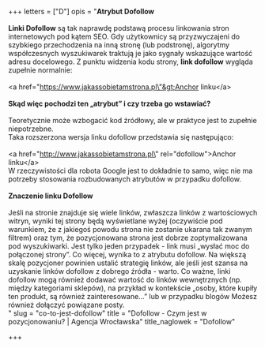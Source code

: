 +++
letters = ["D"]
opis = "<strong>Atrybut Dofollow</strong><br><br><strong>Linki Dofollow</strong> są tak naprawdę podstawą procesu linkowania stron internetowych pod kątem SEO. Gdy użytkownicy są przyzwyczajeni do szybkiego przechodzenia na inną stronę (lub podstronę), algorytmy współczesnych wyszukiwarek traktują je jako sygnały wskazujące wartość adresu docelowego. Z punktu widzenia kodu strony, <strong>link dofollow</strong> wygląda zupełnie normalnie: <br><br>&lt;a href=\"https://www.jakassobietamstrona.pl\"&gt;Anchor linku&lt;/a&gt; <br><br><strong>Skąd więc pochodzi ten „atrybut” i czy trzeba go wstawiać?<br></strong><br>Teoretycznie może wzbogacić kod źródłowy, ale w praktyce jest to zupełnie niepotrzebne. <br>Taka rozszerzona wersja linku dofollow przedstawia się następująco: <br><br>&lt;a href=\"http://www.jakassobietamstrona.pl\" rel=\"dofollow\"&gt;Anchor linku&lt;/a&gt;<br>W rzeczywistości dla robota Google jest to dokładnie to samo, więc nie ma potrzeby stosowania rozbudowanych atrybutów w przypadku dofollow.<br><br><strong>Znaczenie linku Dofollow <br></strong><br>Jeśli na stronie znajduje się wiele linków, zwłaszcza linków z wartościowych witryn, wyniki tej strony będą wyświetlane wyżej (oczywiście pod warunkiem, że z jakiegoś powodu strona nie zostanie ukarana tak zwanym filtrem) oraz tym, że pozycjonowana strona jest dobrze zoptymalizowana pod wyszukiwarki. Jest tylko jeden przypadek - link musi „wysłać moc do połączonej strony”. Co więcej, wynika to z atrybutu dofollow. Na większą skalę pozycjoner powinien ustalić strategię linków, ale jeśli jest szansa na uzyskanie linków dofollow z dobrego źródła - warto. Co ważne, linki dofollow mogą również dodawać wartość do linków wewnętrznych (np. między kategoriami sklepów), na przykład w kontekście „osoby, które kupiły ten produkt, są również zainteresowane…” lub w przypadku blogów Możesz również dołączyć powiązane posty.<br>"
slug = "co-to-jest-dofollow"
title = "Dofollow - Czym jest w pozycjonowaniu? | Agencja Wrocławska"
title_naglowek = "Dofollow"

+++
